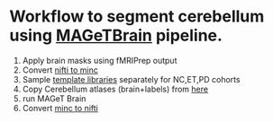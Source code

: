 # Workflow to segment cerebellum using [MAGeTBrain](https://github.com/CoBrALab/MAGeTbrain) pipeline.

1. Apply brain masks using fMRIPrep output
2. Convert [nifti to minc](./scripts)
3. Sample [template libraries](./metadata) separately for NC,ET,PD cohorts
4. Copy Cerebellum atlases (brain+labels) from [here](https://github.com/CoBrALab/atlases/tree/master/cerebellum)
5. run MAGeT Brain
6. Convert [minc to nifti](./scripts)
